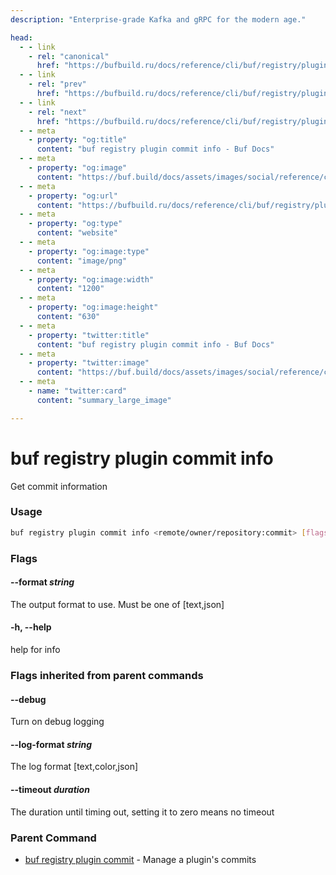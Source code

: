 ```yaml
---
description: "Enterprise-grade Kafka and gRPC for the modern age."

head:
  - - link
    - rel: "canonical"
      href: "https://bufbuild.ru/docs/reference/cli/buf/registry/plugin/commit/info/"
  - - link
    - rel: "prev"
      href: "https://bufbuild.ru/docs/reference/cli/buf/registry/plugin/commit/add-label/"
  - - link
    - rel: "next"
      href: "https://bufbuild.ru/docs/reference/cli/buf/registry/plugin/commit/list/"
  - - meta
    - property: "og:title"
      content: "buf registry plugin commit info - Buf Docs"
  - - meta
    - property: "og:image"
      content: "https://buf.build/docs/assets/images/social/reference/cli/buf/registry/plugin/commit/info.png"
  - - meta
    - property: "og:url"
      content: "https://bufbuild.ru/docs/reference/cli/buf/registry/plugin/commit/info/"
  - - meta
    - property: "og:type"
      content: "website"
  - - meta
    - property: "og:image:type"
      content: "image/png"
  - - meta
    - property: "og:image:width"
      content: "1200"
  - - meta
    - property: "og:image:height"
      content: "630"
  - - meta
    - property: "twitter:title"
      content: "buf registry plugin commit info - Buf Docs"
  - - meta
    - property: "twitter:image"
      content: "https://buf.build/docs/assets/images/social/reference/cli/buf/registry/plugin/commit/info.png"
  - - meta
    - name: "twitter:card"
      content: "summary_large_image"

---
```


# buf registry plugin commit info

Get commit information

### Usage

```sh
buf registry plugin commit info <remote/owner/repository:commit> [flags]
```

### Flags

#### \--format _string_

The output format to use. Must be one of \[text,json\]

#### \-h, --help

help for info

### Flags inherited from parent commands

#### \--debug

Turn on debug logging

#### \--log-format _string_

The log format \[text,color,json\]

#### \--timeout _duration_

The duration until timing out, setting it to zero means no timeout

### Parent Command

- [buf registry plugin commit](../) - Manage a plugin's commits
